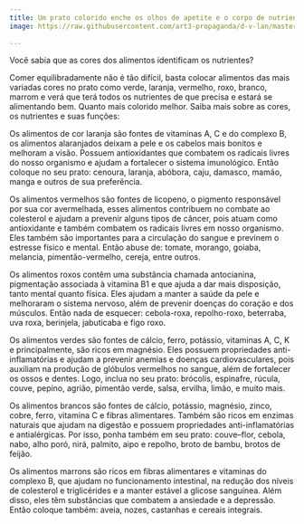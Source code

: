 ```yaml
---
title: Um prato colorido enche os olhos de apetite e o corpo de nutrientes
image: https://raw.githubusercontent.com/art3-propaganda/d-v-lan/master/assets/img/posts/noticia02.png
 
---
```

Você sabia que as cores dos alimentos identificam os nutrientes?

Comer equilibradamente não é tão difícil, basta colocar alimentos das mais variadas cores no prato como verde, laranja, vermelho, roxo, branco, marrom e verá que terá todos os nutrientes de que precisa e estará se alimentando bem. Quanto mais colorido melhor. Saiba mais sobre as cores, os nutrientes e suas funções:

Os alimentos de cor laranja são fontes de vitaminas A, C e do complexo B, os alimentos alaranjados deixam a pele e os cabelos mais bonitos e melhoram a visão. Possuem antioxidantes que combatem os radicais livres do nosso organismo e ajudam a fortalecer o sistema imunológico. Então coloque no seu prato: cenoura, laranja, abóbora, caju, damasco, mamão, manga e outros de sua preferência.

Os alimentos vermelhos são fontes de licopeno, o pigmento responsável por sua cor avermelhada, esses alimentos contribuem no combate ao colesterol e ajudam a prevenir alguns tipos de câncer, pois atuam como antioxidante e também combatem os radicais livres em nosso organismo. Eles também são importantes para a circulação do sangue e previnem o estresse físico e mental. Então abuse de: tomate, morango, goiaba, melancia, pimentão-vermelho, cereja, entre outros.

Os alimentos roxos contêm uma substância chamada antocianina, pigmentação associada à vitamina B1 e que ajuda a dar mais disposição, tanto mental quanto física. Eles ajudam a manter a saúde da pele e melhoraram o sistema nervoso, além de prevenir doenças do coração e dos músculos. Então nada de esquecer: cebola-roxa, repolho-roxo, beterraba, uva roxa, berinjela, jabuticaba e figo roxo. 

Os alimentos verdes são fontes de cálcio, ferro, potássio, vitaminas A, C, K e principalmente, são ricos em magnésio. Eles possuem propriedades anti-inflamatórias e ajudam a prevenir anemias e doenças cardiovasculares, pois auxiliam na produção de glóbulos vermelhos no sangue, além de fortalecer os ossos e dentes. Logo, inclua no seu prato: brócolis, espinafre, rúcula, couve, pepino, agrião, pimentão verde, salsa, ervilha, limão, e muito mais.

Os alimentos brancos são fontes de cálcio, potássio, magnésio, zinco, cobre, ferro, vitamina C e fibras alimentares. Também são ricos em enzimas naturais que ajudam na digestão e possuem propriedades anti-inflamatórias e antialérgicas. Por isso, ponha também em seu prato: couve–flor, cebola, nabo, alho poró, nirá, palmito, aipo e repolho, broto de bambu, brotos de feijão.

Os alimentos marrons são ricos em fibras alimentares e vitaminas do complexo B, que ajudam no funcionamento intestinal, na redução dos níveis de colesterol e triglicérides e a manter estável a glicose sanguínea. Além disso, eles têm substâncias que combatem a ansiedade e a depressão. Então coloque também: aveia, nozes, castanhas e cereais integrais.